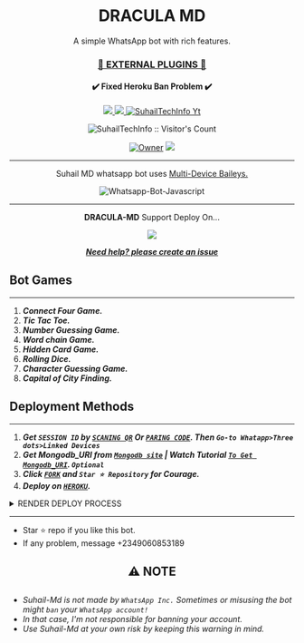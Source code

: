  <h1 align="center"> DRACULA MD </h1> 
<p align="center"> A simple WhatsApp bot with rich features. </p>

 
<h3 align="center"> <a href="https://github.com/SuhailTechInfo/Suhail-Md-Media">🍫 EXTERNAL PLUGINS 🍫</a></h3> 

<h4 align="center"> ✔️ Fixed Heroku Ban Problem ✔️</h4>
    
   
   
<p align="center">
   <a href="https://github.com/SuhailTechInfo/Suhail-Md/fork">
    <img src="https://img.shields.io/github/forks/SuhailTechInfo/Suhail-Md?style=flat-square&logo=github&color=darkred">
   </a>
  <a href="https://github.com/SuhailTechInfo/Suhail-Md/stargazers"> 
     <img src="https://img.shields.io/github/stars/SuhailTechInfo/Suhail-Md?style=flat-square&logo=github&color=darkred">
 </a>



  <a aria-label="Suhail_Md is free to use" href="https://youtube.com/@suhailtechinfo" target="_blank">
    <img alt="SuhailTechInfo Yt" src="https://img.shields.io/youtube/channel/subscribers/UCU071AMRqcd5mfTdCgJFwPg" target="_blank" />
  </a>

</p>
<p align="center"><img src="https://profile-counter.glitch.me/{SuhailTechInfo}/count.svg" alt="SuhailTechInfo :: Visitor's Count" /></p>

<p align="center">

 <a href="https://github.com/SuhailTechInfo">
 <img title="Owner" src="https://img.shields.io/badge/SuhailTechInfo-darkred?style=flat-square&logo=github&label=owner"></a>
   <a href="https://github.com/SuhailTechInfo">
    <img src="https://img.shields.io/github/followers/SuhailTechInfo?style=flat-square&logo=github&color=darkred">
  </a>
  

 
 </p>





---




<p align="center"> Suhail MD whatsapp bot uses
  <a href="https://github.com/adiwajshing/Baileys">Multi-Device Baileys.</a>
</p>
<p align="center">
  <img title="Whatsapp-Bot-Javascript" src="https://img.shields.io/badge/Javascript-363303?style=for-the-badge&logo=javascript&logoColor=c6c631"></img>
</p>

---

<p align="center">
 <b>DRACULA-MD</b> Support Deploy On...
</p>

<p align="center">
  <a href="https://suhail-web01.vercel.app/deploy?platform=heroku"> <img src="https://img.shields.io/badge/heroku-9d7acc?style=for-the-badge&logo=heroku&logoColor=430098"> </a>
  <a href="https://suhail-web01.vercel.app/deploy?platform=repl"

***<p align="center">Need help? please create an <a href="https://github.com/SuhailTechInfo/Suhail-Md/issues">issue</a></p>***

 



## Bot Games
---
1. ***Connect Four Game.***
2.  ***Tic Tac Toe.***
3.  ***Number Guessing Game.***
4.  ***Word chain Game.***
5.  ***Hidden Card Game.***
6.  ***Rolling Dice.***
7.  ***Character Guessing Game.***
8.  ***Capital of City Finding.***
##


 




    
   
## Deployment Methods
---
1.  ***Get `SESSION ID` by [`SCANING QR`](https://suhail-md-vtsf.onrender.com/) Or [`PARING CODE`](https://suhail-md-vtsf.onrender.com/code). Then `Go-to Whatapp>Three dots>Linked Devices`***
2.  ***Get Mongodb_URI from [`Mongodb site`](https://www.mongodb.com/) | Watch Tutorial [`To Get Mongodb_URI`](https://youtu.be/4YEUtGlqkl4). `Optional`***
3.  ***Click [`FORK`](https://github.com/Zazoo555/DRACULA--MD/forks) and `Star ⭐ Repository` for Courage.***
5.  ***Deploy on [`HEROKU`](https://suhail-web01.vercel.app/deploy?platform=suhail).***

 <details close>
<summary>RENDER DEPLOY PROCESS</summary>
   
    1: Click "NEW".
    2: Select "Web Service".
    3: Click "Build and deploy from a Git repository".
    4: Now Choose this forked git repo from list.
    5: And JUST CLICK "Connect". 
   </details>


---


- Star ⭐ repo if you like this bot.
- If any problem, message +2349060853189




<h2 align="center"> ⚠️ NOTE  </h2>

   
## 

- *Suhail-Md is not made by `WhatsApp Inc.` Sometimes or misusing the bot might `ban` your `WhatsApp account!`*
- *In that case, I'm not responsible for banning your account.*
- *Use Suhail-Md at your own risk by keeping this warning in mind.*

